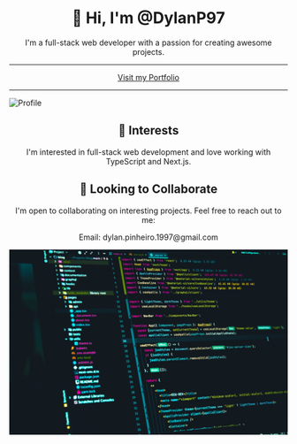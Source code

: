 <div align="center">
  <h1>👋 Hi, I'm @DylanP97</h1>
  <p>I'm a full-stack web developer with a passion for creating awesome projects.</p>
  <hr/>
  <a href="https://dylanp97.com/" target="_blank">Visit my Portfolio</a>
  <hr />
</div>

![Profile](https://holopin.me/dylanp97)

<div align="center">
  <h2>👀 Interests</h2>
  <p>I'm interested in full-stack web development and love working with TypeScript and Next.js.</p>
</div>

<div align="center">
  <h2>💼 Looking to Collaborate</h2>
  <p>I'm open to collaborating on interesting projects. Feel free to reach out to me:</p>
  <p>Email: dylan.pinheiro.1997@gmail.com</p>
</div>

<div align="center">
  <img src="photo-1619410283995-43d9134e7656.jpeg" alt="Profile Photo" />
</div>
